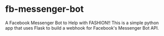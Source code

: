 # fb-messenger-bot
A Facebook Messenger Bot to Help with FASHION!!
This is a simple python app that uses Flask to build a webhook for Facebook's Messenger Bot API.
